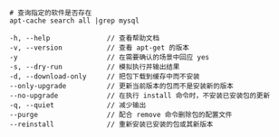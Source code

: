
    # 查询指定的软件是否存在
    apt-cache search all |grep mysql

    -h, --help              // 查看帮助文档
    -v, --version           // 查看 apt-get 的版本
    -y                      // 在需要确认的场景中回应 yes
    -s, --dry-run           // 模拟执行并输出结果
    -d, --download-only     // 把包下载到缓存中而不安装
    --only-upgrade          // 更新当前版本的包而不是安装新的版本
    --no-upgrade            // 在执行 install 命令时，不安装已安装包的更新
    -q, --quiet             // 减少输出
    --purge                 // 配合 remove 命令删除包的配置文件
    --reinstall             // 重新安装已安装的包或其新版本
